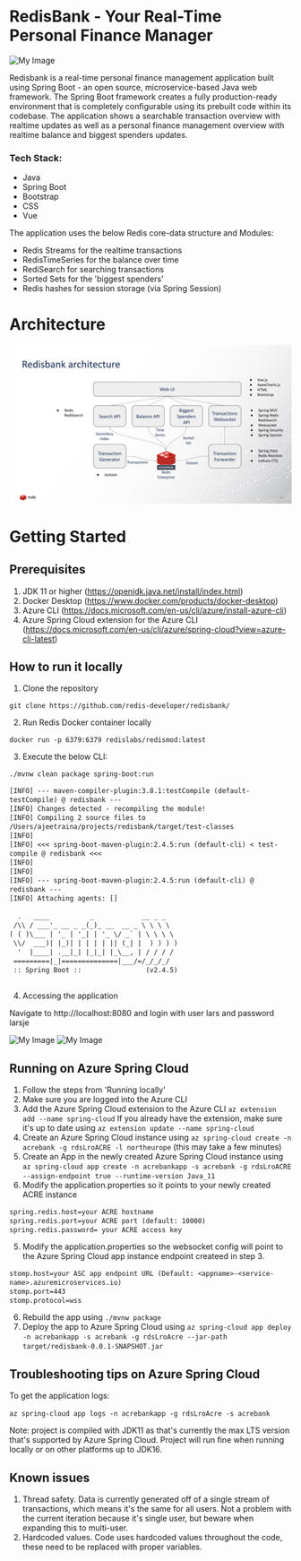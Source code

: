 # RedisBank - Your Real-Time Personal Finance Manager 

![My Image](https://github.com/redis-developer/redisbank/blob/main/redisbank2.png)

Redisbank is a real-time personal finance management application built using Spring Boot - an open source, microservice-based Java web framework. The Spring Boot framework creates a fully production-ready environment that is completely configurable using its prebuilt code within its codebase. The application shows a searchable transaction overview with realtime updates as well as a personal finance management overview with realtime balance and biggest spenders updates.

### Tech Stack:

- Java
- Spring Boot
- Bootstrap
- CSS
- Vue

The application uses the below Redis core-data structure and Modules:


- Redis Streams for the realtime transactions
- RedisTimeSeries for the balance over time
- RediSearch for searching transactions
- Sorted Sets for the 'biggest spenders'
- Redis hashes for session storage (via Spring Session)

# Architecture
<img src="architecture.png"/>

# Getting Started

## Prerequisites

1. JDK 11 or higher (https://openjdk.java.net/install/index.html)
2. Docker Desktop (https://www.docker.com/products/docker-desktop)
3. Azure CLI (https://docs.microsoft.com/en-us/cli/azure/install-azure-cli)
4. Azure Spring Cloud extension for the Azure CLI (https://docs.microsoft.com/en-us/cli/azure/spring-cloud?view=azure-cli-latest)

## How to run it locally

1. Clone the repository

```
git clone https://github.com/redis-developer/redisbank/
```

2. Run Redis Docker container locally

```
docker run -p 6379:6379 redislabs/redismod:latest
```

3. Execute the below CLI:

```
./mvnw clean package spring-boot:run
```

```
[INFO] --- maven-compiler-plugin:3.8.1:testCompile (default-testCompile) @ redisbank ---
[INFO] Changes detected - recompiling the module!
[INFO] Compiling 2 source files to /Users/ajeetraina/projects/redisbank/target/test-classes
[INFO] 
[INFO] <<< spring-boot-maven-plugin:2.4.5:run (default-cli) < test-compile @ redisbank <<<
[INFO] 
[INFO] 
[INFO] --- spring-boot-maven-plugin:2.4.5:run (default-cli) @ redisbank ---
[INFO] Attaching agents: []

  .   ____          _            __ _ _
 /\\ / ___'_ __ _ _(_)_ __  __ _ \ \ \ \
( ( )\___ | '_ | '_| | '_ \/ _` | \ \ \ \
 \\/  ___)| |_)| | | | | || (_| |  ) ) ) )
  '  |____| .__|_| |_|_| |_\__, | / / / /
 =========|_|==============|___/=/_/_/_/
 :: Spring Boot ::                (v2.4.5)


```

4. Accessing the application

Navigate to http://localhost:8080 and login with user lars and password larsje

![My Image](https://github.com/redis-developer/redisbank/blob/main/redisbank1.png)
![My Image](https://github.com/redis-developer/redisbank/blob/main/redisbank2.png)

## Running on Azure Spring Cloud

1. Follow the steps from 'Running locally'
2. Make sure you are logged into the Azure CLI
3. Add the Azure Spring Cloud extension to the Azure CLI `az extension add --name spring-cloud` If you already have the extension, make sure it's up to date using `az extension update --name spring-cloud`
2. Create an Azure Spring Cloud instance using `az spring-cloud create -n acrebank -g rdsLroACRE -l northeurope` (this may take a few minutes)
3. Create an App in the newly created Azure Spring Cloud instance using `az spring-cloud app create -n acrebankapp -s acrebank -g rdsLroACRE --assign-endpoint true --runtime-version Java_11`
4. Modify the application.properties so it points to your newly created ACRE instance

```
spring.redis.host=your ACRE hostname
spring.redis.port=your ACRE port (default: 10000)
spring.redis.password= your ACRE access key
```

5. Modify the application.properties so the websocket config will point to the Azure Spring Cloud app instance endpoint createed in step 3.

```
stomp.host=your ASC app endpoint URL (Default: <appname>-<service-name>.azuremicroservices.io)
stomp.port=443
stomp.protocol=wss
```

6. Rebuild the app using `./mvnw package`
7. Deploy the app to Azure Spring Cloud using `az spring-cloud app deploy -n acrebankapp -s acrebank -g rdsLroAcre --jar-path target/redisbank-0.0.1-SNAPSHOT.jar`

## Troubleshooting tips on Azure Spring Cloud

To get the application logs:

`az spring-cloud app logs -n acrebankapp -g rdsLroAcre -s acrebank`

Note: project is compiled with JDK11 as that's currently the max LTS version that's supported by Azure Spring Cloud. Project will run fine when running locally or on other platforms up to JDK16.

## Known issues

1. Thread safety. Data is currently generated off of a single stream of transactions, which means it's the same for all users. Not a problem with the current iteration because it's single user, but beware when expanding this to multi-user.
2. Hardcoded values. Code uses hardcoded values throughout the code, these need to be replaced with proper variables.
